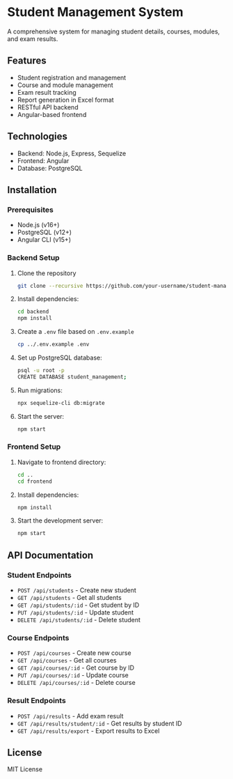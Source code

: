 # Student Management System

A comprehensive system for managing student details, courses, modules, and exam results.

## Features
- Student registration and management
- Course and module management
- Exam result tracking
- Report generation in Excel format
- RESTful API backend
- Angular-based frontend

## Technologies
- Backend: Node.js, Express, Sequelize
- Frontend: Angular
- Database: PostgreSQL

## Installation

### Prerequisites
- Node.js (v16+)
- PostgreSQL (v12+)
- Angular CLI (v15+)

### Backend Setup
1. Clone the repository
   ```bash
   git clone --recursive https://github.com/your-username/student-management-system.git
   ```
2. Install dependencies:
   ```bash
   cd backend
   npm install
   ```
3. Create a `.env` file based on `.env.example`
   ```bash
   cp ../.env.example .env
   ```
4. Set up PostgreSQL database:
   ```bash
   psql -u root -p
   CREATE DATABASE student_management;
   ```
5. Run migrations:
   ```bash
   npx sequelize-cli db:migrate
   ```
6. Start the server:
   ```bash
   npm start
   ```

### Frontend Setup
1. Navigate to frontend directory:
   ```bash
   cd ..
   cd frontend
   ```
2. Install dependencies:
   ```bash
   npm install
   ```
3. Start the development server:
   ```bash
   npm start
   ```

## API Documentation

### Student Endpoints
- `POST /api/students` - Create new student
- `GET /api/students` - Get all students
- `GET /api/students/:id` - Get student by ID
- `PUT /api/students/:id` - Update student
- `DELETE /api/students/:id` - Delete student

### Course Endpoints
- `POST /api/courses` - Create new course
- `GET /api/courses` - Get all courses
- `GET /api/courses/:id` - Get course by ID
- `PUT /api/courses/:id` - Update course
- `DELETE /api/courses/:id` - Delete course

### Result Endpoints
- `POST /api/results` - Add exam result
- `GET /api/results/student/:id` - Get results by student ID
- `GET /api/results/export` - Export results to Excel

## License
MIT License

